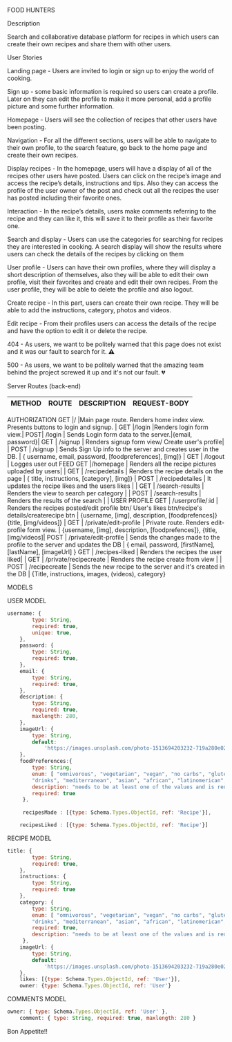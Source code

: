 FOOD HUNTERS

Description

Search and collaborative database platform for recipes in which users can create their own recipes and share them with other users.

User Stories

Landing page - Users are invited to login or sign up to enjoy the world of cooking.

Sign up - some basic information is required so users can create a profile. Later on they can edit the profile to make it more personal, add a profile picture and some further information.

Homepage - Users will see the collection of recipes that other users have been posting.

Navigation - For all the different sections, users will be able to navigate to their own profile, to the search feature, go back to the home page and create their own recipes.

Display recipes - In the homepage, users will have a display of all of the recipes other users have posted. Users can click on the recipe’s image and access the recipe’s details, instructions and tips. Also they can access the profile of the user owner of the post and check out all the recipes the user has posted including their favorite ones.

Interaction - In the recipe’s details, users make comments referring to the recipe and they can like  it, this will save it to their profile as their favorite one.

Search and display - Users can use the categories for searching for recipes they are interested in cooking. A search display will show the results where users can check the details of the recipes by clicking on them

User profile - Users can have their own profiles, where they will display a short description of themselves, also they will be able to edit their own profile, visit their favorites and create and edit their own recipes. From the user profile, they will be able to delete the profile and also logout.

Create recipe - In this part, users can create their own recipe. They will be able to add the instructions, category, photos and videos.

Edit recipe - From their profiles users can access the details of the recipe and have the option to edit it or delete the recipe.

404 - As users, we want to be politely warned that this page does not exist and it was our fault to search for it. ⚠️

500 - As users, we want to be politely warned that the amazing team behind the project screwed it up and it's not our fault.​ 💔

Server Routes (back-end)

METHOD   |   ROUTE   |   DESCRIPTION               |   REQUEST-BODY   |
---------|-----------|-----------------------------|------------------|
AUTHORIZATION
GET      |/          |Main page route. Renders home index view. Presents buttons to login and signup. | 
GET      |/login |Renders login form view.| 
POST| /login | Sends Login form data to the server.|{email, password}|
GET | /signup | Renders signup form view/ Create user's profile| |
POST | /signup | Sends Sign Up info to the server and creates user in the DB. | { username, email, password, [foodpreferences], [img]} |
GET	| /logout | Logges user out 
FEED
GET	|/homepage |	Renders all the recipe pictures uploaded by users| |
GET	| /recipedetails |	Renders the recipe details on the page | { title, instructions, [category], [img]} |
POST | /recipedetailes | It updates the recipe likes and the users likes | |
GET	| /search-results |	Renders the view to search per category | |
POST |	/search-results | Renders the results of the search | |
USER PROFILE
GET	| /userprofile/:id | Renders the recipes posted/edit profile btn/ User's likes btn/recipe's details/createrecipe btn	|	{username, [img], description, [foodprefences]}
{title, [img/videos]} |
GET	| /private/edit-profile	| Private route. Renders edit-profile form view. | {username, [img], description, [foodprefences]}, {title, [img/videos]|
POST | /private/edit-profile | Sends the changes made to the profile to the server and updates the DB | { email, password, [firstName], [lastName], [imageUrl] }
GET	| /recipes-liked | Renders the recipes the user liked| |
GET | /private/recipecreate | Renders the recipe create from view | |
POST | /recipecreate | Sends the new recipe to the server and it's created in the DB | {Title, instructions, images, (videos), category}

MODELS

USER MODEL
````` javascript
username: {
		type: String,
		required: true,
		unique: true,
	},
	password: {
		type: String,
		required: true,
	},
	email: {
		type: String,
		required: true,
	},
    description: { 
        type: String,
        required: true,
        maxlength: 280,
    },
    imageUrl: {
		type: String,
		default:
			'https://images.unsplash.com/photo-1513694203232-719a280e022f?ixid=MnwxMjA3fDB8MHxwaG90by1wYWdlfHx8fGVufDB8fHx8&ixlib=rb-1.2.1&auto=format&fit=crop&w=749&q=80'
	},
	foodPreferences:{
		type: String,
		enum: [ "omnivorous", "vegetarian", "vegan", "no carbs", "gluten free", "pescatarian", "sweets", 
		"drinks", "mediterranean", "asian", "african", "latinomerican", null ],
		description: "needs to be at least one of the values and is required",
		required: true
	 },
    
	 recipesMade : [{type: Schema.Types.ObjectId, ref: 'Recipe'}],

    recipesLiked : [{type: Schema.Types.ObjectId, ref: 'Recipe'}]


`````

RECIPE MODEL

````` javascript
title: {
		type: String,
		required: true,
	},
	instructions: {
		type: String,
		required: true
	},
	category: {
		type: String,
		enum: [ "omnivorous", "vegetarian", "vegan", "no carbs", "gluten free", "pescatarian", "sweets", 
		"drinks", "mediterranean", "asian", "african", "latinomerican", null],
		required: true,
		description: "needs to be at least one of the values and is required"
	 },
    imageUrl: {
		type: String,
		default:
			'https://images.unsplash.com/photo-1513694203232-719a280e022f?ixid=MnwxMjA3fDB8MHxwaG90by1wYWdlfHx8fGVufDB8fHx8&ixlib=rb-1.2.1&auto=format&fit=crop&w=749&q=80'
	},
	likes: [{type: Schema.Types.ObjectId, ref: 'User'}],
    owner: {type: Schema.Types.ObjectId, ref: 'User'}

`````
COMMENTS MODEL

````` javascript
owner: { type: Schema.Types.ObjectId, ref: 'User' },
	comment: { type: String, required: true, maxlength: 280 }
`````

Bon Appetite!!

